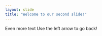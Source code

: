```yaml
---
layout: slide
title: "Welcome to our second slide!"
---
```

Even more text
Use the left arrow to go back!
